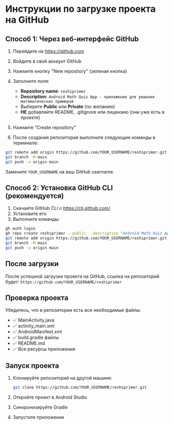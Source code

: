 # Инструкции по загрузке проекта на GitHub

## Способ 1: Через веб-интерфейс GitHub

1. Перейдите на https://github.com
2. Войдите в свой аккаунт GitHub
3. Нажмите кнопку "New repository" (зеленая кнопка)
4. Заполните поля:
   - **Repository name**: `reshiprimer`
   - **Description**: `Android Math Quiz App - приложение для решения математических примеров`
   - Выберите **Public** или **Private** (по желанию)
   - **НЕ** добавляйте README, .gitignore или лицензию (они уже есть в проекте)
5. Нажмите "Create repository"

6. После создания репозитория выполните следующие команды в терминале:

```bash
git remote add origin https://github.com/YOUR_USERNAME/reshiprimer.git
git branch -M main
git push -u origin main
```

Замените `YOUR_USERNAME` на ваш GitHub username.

## Способ 2: Установка GitHub CLI (рекомендуется)

1. Скачайте GitHub CLI с https://cli.github.com/
2. Установите его
3. Выполните команды:

```bash
gh auth login
gh repo create reshiprimer --public --description "Android Math Quiz App - приложение для решения математических примеров"
git remote add origin https://github.com/YOUR_USERNAME/reshiprimer.git
git branch -M main
git push -u origin main
```

## После загрузки

После успешной загрузки проекта на GitHub, ссылка на репозиторий будет:
`https://github.com/YOUR_USERNAME/reshiprimer`

## Проверка проекта

Убедитесь, что в репозитории есть все необходимые файлы:
- ✅ MainActivity.java
- ✅ activity_main.xml
- ✅ AndroidManifest.xml
- ✅ build.gradle файлы
- ✅ README.md
- ✅ Все ресурсы приложения

## Запуск проекта

1. Клонируйте репозиторий на другой машине:
   ```bash
   git clone https://github.com/YOUR_USERNAME/reshiprimer.git
   ```

2. Откройте проект в Android Studio
3. Синхронизируйте Gradle
4. Запустите приложение


